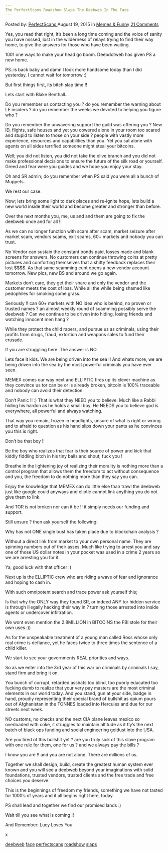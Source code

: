 ```yaml
---
The PerfectScans Roadshow Slaps The Deebweb In The Face
---
```

<article class="post-listing post-11312 post type-post status-publish format-standard has-post-thumbnail hentry category-memes tag-deebweb tag-face tag-perfectscans tag-roadshow tag-slaps">
<div class="post-inner">
<span>Posted by: <a href="https://www.deepdotweb.com/author/perfectscans/" title="">PerfectScans </a></span>
<span>August 19, 2015</span>
<span>in <a href="https://www.deepdotweb.com/category/memes/" rel="category tag">Memes &amp; Funny</a></span>
<span><a href="https://www.deepdotweb.com/2015/08/19/the-perfectscans-roadshow-slaps-the-deebweb-in-the-face-2/#comments">21 Comments</a></span>


<p><span class="im">Yes, you read that right, it&#8217;s been a long time coming and the voice of sanity you have missed, lost in the wilderness of relays trying to find their way home, to give the answers for those who have been waiting.</p>
<p>1001 one ways to make your head go boom. Deebdotweb has given PS a new home.</p>
<p>PS..is back baby and damn I look more handsome today than I did yesterday. I cannot wait for <span class="aBn" tabindex="0" data-term="goog_430282249"><span class="aQJ">tomorrow</span></span> :)</p>
<p>But first things first, its bitch slap time !!</p>
<p>Lets start with Blake Benthall&#8230;</p>
<p>Do you remember us contacting you ? do you remember the warning about LE insiders ? do you remember the weeks we devoted to helping you figure who ?</p>
<p>Do you remember the unwavering support the guild was offering you ? New ID, flights, safe houses and yet you cowered alone in your room too scared and stupid to listen to those on your side ? people with vastly more experience, resources and capabilities than you. Yet you sat alone with agents on all sides terrified someone might steal your bitcoins.</p>
<p>Well; you did not listen, you did not take the olive branch and you did not make professional decisions to ensure the future of the silk road or yourself. Greed and fear were you guides and we hope you enjoy your stay.</p>
<p></span> Oh and SR admin; do you remember when PS said you were all a bunch of Muppets.<span class="im"></p>
<p>We rest our case.</p>
<p>Now; lets bring some light to dark places and re-ignite hope, lets build a new world inside their world and become greater and stronger than before.</p>
<p>Over the next months you, me, us and and them are going to fix the deebweb once and for all !!</p>
<p>As we can no longer function with scam after scam, market seizure after market scam, vendors scams, exit scams, 60+ markets and nobody you can trust.</p>
<p>No Vendor can sustain the constant bonds paid, losses made and blank screens for answers. No customers can continue throwing coins at pretty pictures and comforting themselves that a shitty feedback replaces their lost $$$$. As that same scamming cunt opens a new vendor account <span class="aBn" tabindex="0" data-term="goog_430282250"><span class="aQJ">tomorrow</span></span>. New pics, new BS and around we go again.</p>
<p>Markets don&#8217;t care, they get their share and only the vendor and the customer meets the cost of loss. While all the while being shamed like pedophiles for smoking some grass.</p>
<p>Seriously !! can 60+ markets with NO idea who is behind, no proven or trusted names ? an almost weekly round of scamming possibly serve the deebweb ? Can we continue to be driven into hiding, losing friends and watching innocent men hang ?</p>
<p>While they protect the child rapers, and pursue us as criminals, using their profits from drugs, fraud, extortion and weapons sales to fund their crusade.</p>
<p>If you are struggling here. The answer is NO.</p>
<p>Lets face it kids. We are being driven into the sea !! And whats more, we are being driven into the sea by the most powerful criminals you have ever seen.</p>
<p>MEMEX comes our way next and ELLIPTIC fires up its clever machine as they convince us tor can be or is already broken, bitcoin is 100% traceable and nobody can avoid their detection.</p>
<p>Don&#8217;t Panic !! :) That is what they NEED you to believe. Much like a Rabbi hiding his hardon as he holds a small boy. He NEEDS you to believe god is everywhere, all powerful and always watching.</p>
<p>That way you remain, frozen in headlights, unsure of what is right or wrong and to afraid to question as his hand slips down your pants as he convinces you this is right.</p>
<p>Don&#8217;t be that boy !!</p>
<p></span> Be the boy who realizes that fear is their source of power and kick that kiddly fiddling bitch in his tiny balls and shout; fuck you !<span class="im"></p>
<p>Breathe in the lightening joy of realizing their morality is nothing more than a control program that allows them the freedom to act without consequence and you, the freedom to do nothing more than they say you can.</p>
<p>Enjoy the knowledge that MEMEX can do little else than trawl the deebweb just like google could anyways and eliptic cannot link anything you do not give them to link.</p>
<p>And TOR is not broken nor can it be !! it simply needs our funding and support.</p>
<p>Still unsure ? then ask yourself the following:</p>
<p>Why has not ONE single bust has taken place due to blockchain analysis ?</p>
<p>Without a direct link from market to your own personal name. They are spinning numbers out of their asses. Much like trying to arrest you and say one of those US dollar notes in your pocket was used in a crime 2 years so we are arresting you for it.</p>
<p>Ya, good luck with that officer :)</p>
<p>Next up is the ELLIPTIC crew who are riding a wave of fear and ignorance and hoping to cash in.</p>
<p>With such omnipotent search and trace power ask yourself this;</p>
<p>Is that why the ONLY way they found SR, or indeed ANY tor hidden service is through illegally hacking their way in ? turning those arrested into inside agents or undercover infiltration.</p>
<p>We wont even mention the 2.8MILLION in BITCOINS the FBI stole for their own uses :))</p>
<p>As for the unspeakable treatment of a young man called Ross whose only real crime is defiance, yet he faces twice to three times the sentence of a child killer.</p>
<p>We start to see your governments REAL priorities and ways.</p>
<p>So as we enter into the 3rd year of this war on criminals by criminals I say, stand firm and bring it on.</p>
<p>You bunch of corrupt, retarded asshats too blind, too poorly educated too fucking dumb to realize that your very pay masters are the most criminal elements in our world today. And you stand, gun at your side, badge in hand, proudly representing their special brand of bullshit as opium pours out of Afghanistan in the TONNES loaded into Hercules and due for our streets next week.</p>
<p></span> NO customs, no checks and the next CIA plane leaves mexico so overloaded with coke, it struggles to maintain altitude as it fly&#8217;s the next batch of black ops funding and social engineering goldust into the USA.<span class="im"></p>
<p>Are you tired of this bullshit yet ? are you truly sick of this slave program with one rule for them, one for us ? and we always pay the bills ?</p>
<p>I know you are !! and you are not alone. There are millions of us.</p>
<p>Together we shall design, build, create the greatest human system ever known and you will see a deebweb beyond your imaginations with solid foundations, trusted vendors, trusted clients and the free trade and free choices you deserve.</p>
<p>This is the beginnings of freedom my friends, something we have not tasted for 1000&#8217;s of years and it all begins right here, today.</p>
<p>PS shall lead and together we find our promised lands :)</p>
<p>Wait till you see what is coming !!</p>
<p>And Remember: Lucy Loves You</p>
<p>x</span></p>
</div>
<a href="https://www.deepdotweb.com/tag/deebweb/" rel="tag">deebweb</a> <a href="https://www.deepdotweb.com/tag/face/" rel="tag">face</a> <a href="https://www.deepdotweb.com/tag/perfectscans/" rel="tag">perfectscans</a> <a href="https://www.deepdotweb.com/tag/roadshow/" rel="tag">roadshow</a> <a href="https://www.deepdotweb.com/tag/slaps/" rel="tag">slaps</a></span> <span style="display:none" class="updated">2015-08-19<a href="https://www.deepdotweb.com/author/perfectscans/" title="Posts by PerfectScans" rel="author">PerfectScans</a></strong></div>
</div>
</article>

